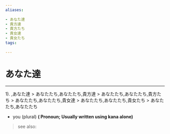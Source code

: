 ```yaml
---
aliases:
    
- あなた達
- 貴方達
- 貴方たち
- 貴女達
- 貴女たち
tags:
    
---
```


# あなた達
---
1).
,あなた達 > あなたたち,あなたたち,貴方達 > あなたたち,あなたたち,貴方たち > あなたたち,あなたたち,貴女達 > あなたたち,あなたたち,貴女たち > あなたたち,あなたたち

- you (plural)
**( Pronoun; Usually written using kana alone)**
> see also: 
            